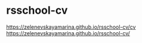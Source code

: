 # rsschool-cv
https://zelenevskayamarina.github.io/rsschool-cv/cv
https://zelenevskayamarina.github.io/rsschool-cv/
